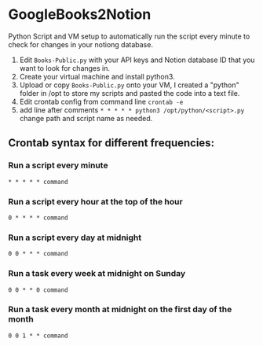 # GoogleBooks2Notion
Python Script and VM setup to automatically run the script every minute to check for changes in your notiong database.

1. Edit ```Books-Public.py``` with your API keys and Notion database ID that you want to look for changes in.
2. Create your virtual machine and install python3.
3. Upload or copy ```Books-Public.py``` onto your VM, I created a "python" folder in /opt to store my scripts and pasted the code into a text file.
4. Edit crontab config from command line ```crontab -e```
5. add line after comments ```* * * * * python3 /opt/python/<script>.py``` change path and script name as needed.
## Crontab syntax for different frequencies:
### Run a script every minute
```* * * * * command```

### Run a script every hour at the top of the hour
```0 * * * * command```

### Run a script every day at midnight
```0 0 * * * command```

### Run a task every week at midnight on Sunday
```0 0 * * 0 command```

### Run a task every month at midnight on the first day of the month
```0 0 1 * * command```
